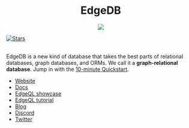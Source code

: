 <div align="center">
  <h1>EdgeDB</h1>
</div>
<p align="center">
  <a href="https://www.edgedb.com">
    <img src="https://edgedb.com/github_banner.png">
  </a>
</p>

<a href="https://github.com/edgedb/edgedb" rel="nofollow">
  <img src="https://img.shields.io/github/stars/edgedb/edgedb" alt="Stars">
</a>

<br />
<br />

EdgeDB is a new kind of database that takes the best parts of relational databases, graph databases, and ORMs. We call it a **graph-relational database**. Jump in with the [10-minute Quickstart](https://www.edgedb.com/docs/guides/quickstart).

- [Website](https://www.edgedb.com)
- [Docs](https://www.edgedb.com/docs)
- [EdgeQL showcase](https://www.edgedb.com/showcase/edgeql)
- [EdgeQL tutorial](https://www.edgedb.com/tutorial)
- [Blog](https://www.edgedb.com/blog)
- [Discord](https://discord.gg/umUueND6ag)
- [Twitter](https://twitter.com/edgedatabase)
